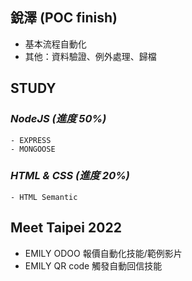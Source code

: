 ## **銳澤 (POC finish)**

- 基本流程自動化
- 其他：資料驗證、例外處理、歸檔

## **STUDY**

### _NodeJS (進度 50%)_

    - EXPRESS
    - MONGOOSE

### _HTML & CSS (進度 20%)_

    - HTML Semantic

## **Meet Taipei 2022**

- EMILY ODOO 報價自動化技能/範例影片
- EMILY QR code 觸發自動回信技能
